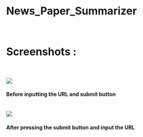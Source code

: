 # News_Paper_Summarizer
<br>
<h1>Screenshots : </h1>
<br>
<br>
<img src = "https://user-images.githubusercontent.com/84468462/212394459-9da21de0-78d1-4944-ba4c-1945374dd9b1.png">
<br>
<h4>Before inputting the URL and submit button</h4>
<br>
<img src = "https://user-images.githubusercontent.com/84468462/212394596-521249dc-9007-47cf-b117-36b3192e9080.png">
<br>
<h4>After pressing the submit button and input the URL</h4>


